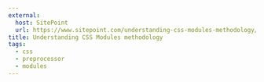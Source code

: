 ```yaml
---
external:
  host: SitePoint
  url: https://www.sitepoint.com/understanding-css-modules-methodology/
title: Understanding CSS Modules methodology
tags:
  - css
  - preprocessor
  - modules
---
```


